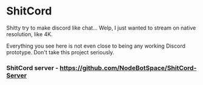 # ShitCord
Shitty try to make discord like chat... Welp, I just wanted to stream on native resolution, like 4K.

Everything you see here is not even close to being any working Discord prototype. Don't take this project seriously.
### ShitCord server - https://github.com/NodeBotSpace/ShitCord-Server